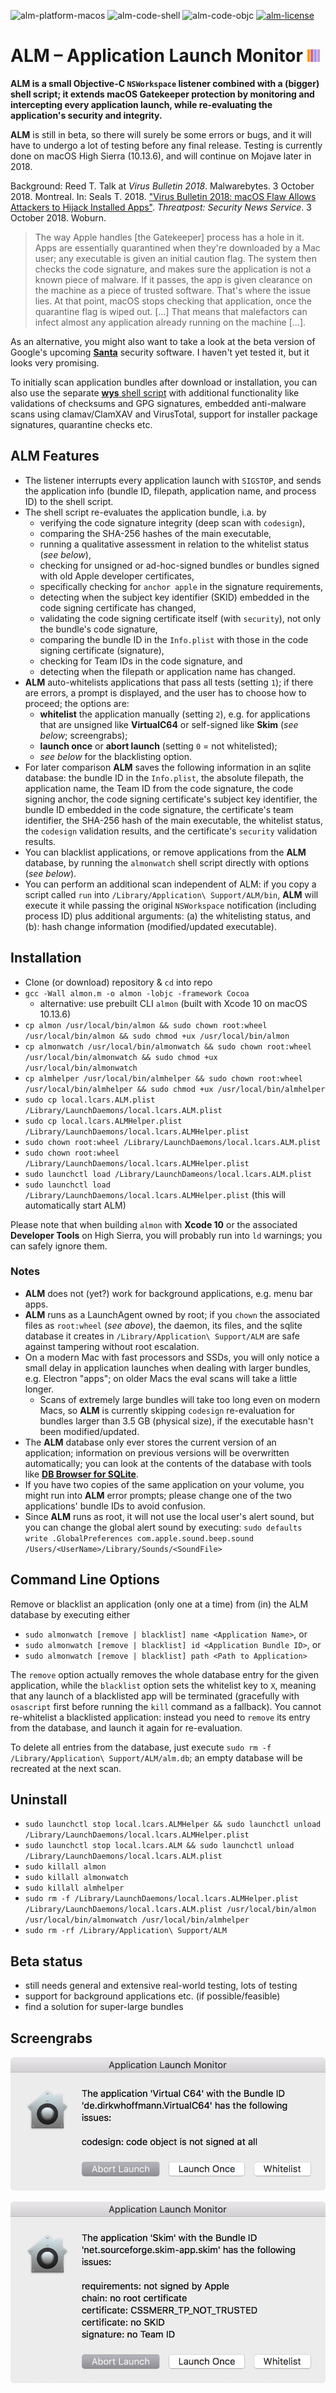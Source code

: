 ![alm-platform-macos](https://img.shields.io/badge/platform-macOS-lightgrey.svg)
![alm-code-shell](https://img.shields.io/badge/code-shell-yellow.svg)
![alm-code-objc](https://img.shields.io/badge/code-Objective--C-lightblue.svg)
[![alm-license](http://img.shields.io/badge/license-MIT+-blue.svg)](https://github.com/JayBrown/Application-Launch-Monitor-ALM-/blob/master/LICENSE)

# ALM – Application Launch Monitor <img src="https://github.com/JayBrown/Application-Launch-Monitor-ALM-/blob/master/img/jb-img.png" height="20px"/>

**ALM is a small Objective-C `NSWorkspace` listener combined with a (bigger) shell script; it extends macOS Gatekeeper protection by monitoring and intercepting every application launch, while re-evaluating the application's security and integrity.**

**ALM** is still in beta, so there will surely be some errors or bugs, and it will have to undergo a lot of testing before any final release. Testing is currently done on macOS High Sierra (10.13.6), and will continue on Mojave later in 2018.

Background: Reed T. Talk at *Virus Bulletin 2018*. Malwarebytes. 3 October 2018. Montreal. In: Seals T. 2018. ["Virus Bulletin 2018: macOS Flaw Allows Attackers to Hijack Installed Apps"](https://threatpost.com/virus-bulletin-2018-macos-flaw-allows-attackers-to-hijack-installed-apps/137942/). *Threatpost: Security News Service*. 3 October 2018. Woburn.

> The way Apple handles [the Gatekeeper] process has a hole in it. Apps are essentially quarantined when they're downloaded by a Mac user; any executable is given an initial caution flag. The system then checks the code signature, and makes sure the application is not a known piece of malware. If it passes, the app is given clearance on the machine as a piece of trusted software. That's where the issue lies. At that point, macOS stops checking that application, once the quarantine flag is wiped out. […] That means that malefactors can infect almost any application already running on the machine […].

As an alternative, you might also want to take a look at the beta version of Google's upcoming **[Santa](https://github.com/google/santa)** security software. I haven't yet tested it, but it looks very promising.

To initially scan application bundles after download or installation, you can also use the separate [**wys** shell script](https://github.com/JayBrown/wys-WhatsYourSign-shell-script-version) with additional functionality like validations of checksums and GPG signatures, embedded anti-malware scans using clamav/ClamXAV and VirusTotal, support for installer package signatures, quarantine checks etc.

## ALM Features
* The listener interrupts every application launch with `SIGSTOP`, and sends the application info (bundle ID, filepath, application name, and process ID) to the shell script.
* The shell script re-evaluates the application bundle, i.a. by
  * verifying the code signature integrity (deep scan with `codesign`),
  * comparing the SHA-256 hashes of the main executable,
  * running a qualitative assessment in relation to the whitelist status (*see below*),
  * checking for unsigned or ad-hoc-signed bundles or bundles signed with old Apple developer certificates,
  * specifically checking for `anchor apple` in the signature requirements,
  * detecting when the subject key identifier (SKID) embedded in the code signing certificate has changed,
  * validating the code signing certificate itself (with `security`), not only the bundle's code signature,
  * comparing the bundle ID in the `Info.plist` with those in the code signing certificate (signature),
  * checking for Team IDs in the code signature, and
  * detecting when the filepath or application name has changed.
* **ALM** auto-whitelists applications that pass all tests (setting `1`); if there are errors, a prompt is displayed, and the user has to choose how to proceed; the options are:
  * **whitelist** the application manually (setting `2`), e.g. for applications that are unsigned like **VirtualC64** or self-signed like **Skim** (*see below*; screengrabs);
  * **launch once** or **abort launch** (setting `0` = not whitelisted);
  * *see below* for the blacklisting option.
* For later comparison **ALM** saves the following information in an sqlite database: the bundle ID in the `Info.plist`, the absolute filepath, the application name, the Team ID from the code signature, the code signing anchor, the code signing certificate's subject key identifier, the bundle ID embedded in the code signature, the certificate's team identifier, the SHA-256 hash of the main executable, the whitelist status, the `codesign` validation results, and the certificate's `security` validation results.
* You can blacklist applications, or remove applications from the **ALM** database, by running the `almonwatch` shell script directly with options (*see below*).
* You can perform an additional scan independent of ALM: if you copy a script called `run` into `/Library/Application\ Support/ALM/bin`, **ALM** will execute it while passing the original `NSWorkspace` notification (including process ID) plus additional arguments: (a) the whitelisting status, and (b): hash change information (modified/updated executable).

## Installation
* Clone (or download) repository & `cd` into repo
* `gcc -Wall almon.m -o almon -lobjc -framework Cocoa`
  * alternative: use prebuilt CLI `almon` (built with Xcode 10 on macOS 10.13.6)
* `cp almon /usr/local/bin/almon && sudo chown root:wheel /usr/local/bin/almon && sudo chmod +ux /usr/local/bin/almon`
* `cp almonwatch /usr/local/bin/almonwatch && sudo chown root:wheel /usr/local/bin/almonwatch && sudo chmod +ux /usr/local/bin/almonwatch`
* `cp almhelper /usr/local/bin/almhelper && sudo chown root:wheel /usr/local/bin/almhelper && sudo chmod +ux /usr/local/bin/almhelper`
* `sudo cp local.lcars.ALM.plist /Library/LaunchDaemons/local.lcars.ALM.plist`
* `sudo cp local.lcars.ALMHelper.plist /Library/LaunchDaemons/local.lcars.ALMHelper.plist`
* `sudo chown root:wheel /Library/LaunchDaemons/local.lcars.ALM.plist`
* `sudo chown root:wheel /Library/LaunchDaemons/local.lcars.ALMHelper.plist`
* `sudo launchctl load /Library/LaunchDameons/local.lcars.ALM.plist`
* `sudo launchctl load /Library/LaunchDaemons/local.lcars.ALMHelper.plist` (this will automatically start ALM)

Please note that when building `almon` with **Xcode 10** or the associated **Developer Tools** on High Sierra, you will probably run into `ld` warnings; you can safely ignore them.

### Notes
* **ALM** does not (yet?) work for background applications, e.g. menu bar apps.
* **ALM** runs as a LaunchAgent owned by root; if you `chown` the associated files as `root:wheel` (*see above*), the daemon, its files, and the sqlite database it creates in `/Library/Application\ Support/ALM` are safe against tampering without root escalation.
* On a modern Mac with fast processors and SSDs, you will only notice a small delay in application launches when dealing with larger bundles, e.g. Electron "apps"; on older Macs the eval scans will take a little longer.
  * Scans of extremely large bundles will take too long even on modern Macs, so **ALM** is currently skipping `codesign` re-evaluation for bundles larger than 3.5 GB (physical size), if the executable hasn't been modified/updated.
* The **ALM** database only ever stores the current version of an application; information on previous versions will be overwritten automatically; you can look at the contents of the database with tools like **[DB Browser for SQLite](https://sqlitebrowser.org/)**.
* If you have two copies of the same application on your volume, you might run into **ALM** error prompts; please change one of the two applications' bundle IDs to avoid confusion.
* Since **ALM** runs as root, it will not use the local user's alert sound, but you can change the global alert sound by executing: `sudo defaults write .GlobalPreferences com.apple.sound.beep.sound /Users/<UserName>/Library/Sounds/<SoundFile>`

## Command Line Options
Remove or blacklist an application (only one at a time) from (in) the ALM database by executing either

* `sudo almonwatch [remove | blacklist] name <Application Name>`, or
* `sudo almonwatch [remove | blacklist] id <Application Bundle ID>`, or
* `sudo almonwatch [remove | blacklist] path <Path to Application>`

The `remove` option actually removes the whole database entry for the given application, while the `blacklist` option sets the whitelist key to `X`, meaning that any launch of a blacklisted app will be terminated (gracefully with `osascript` first before running the `kill` command as a fallback). You cannot re-whitelist a blacklisted application: instead you need to `remove` its entry from the database, and launch it again for re-evaluation.

To delete all entries from the database, just execute `sudo rm -f /Library/Application\ Support/ALM/alm.db`; an empty database will be recreated at the next scan.

## Uninstall
* `sudo launchctl stop local.lcars.ALMHelper && sudo launchctl unload /Library/LaunchDaemons/local.lcars.ALMHelper.plist`
* `sudo launchctl stop local.lcars.ALM && sudo launchctl unload /Library/LaunchDaemons/local.lcars.ALM.plist`
* `sudo killall almon`
* `sudo killall almonwatch`
* `sudo killall almhelper`
* `sudo rm -f /Library/LaunchDaemons/local.lcars.ALMHelper.plist /Library/LaunchDaemons/local.lcars.ALM.plist /usr/local/bin/almon /usr/local/bin/almonwatch /usr/local/bin/almhelper`
* `sudo rm -rf /Library/Application\ Support/ALM`

## Beta status
* still needs general and extensive real-world testing, lots of testing
* support for background applications etc. (if possible/feasible)
* find a solution for super-large bundles

## Screengrabs
![alm-screengrab-virtualc64](https://github.com/JayBrown/Application-Launch-Monitor-ALM-/blob/master/img/screengrab-VirtualC64.jpg)

![alm-screengrab-skim4](https://github.com/JayBrown/Application-Launch-Monitor-ALM-/blob/master/img/screengrab-Skim.jpg)
